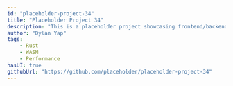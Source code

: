 ```yaml
---
id: "placeholder-project-34"
title: "Placeholder Project 34"
description: "This is a placeholder project showcasing frontend/backend features with a unique tech stack."
author: "Dylan Yap"
tags:
    - Rust
    - WASM
    - Performance
hasUI: true
githubUrl: "https://github.com/placeholder/placeholder-project-34"
---
```

